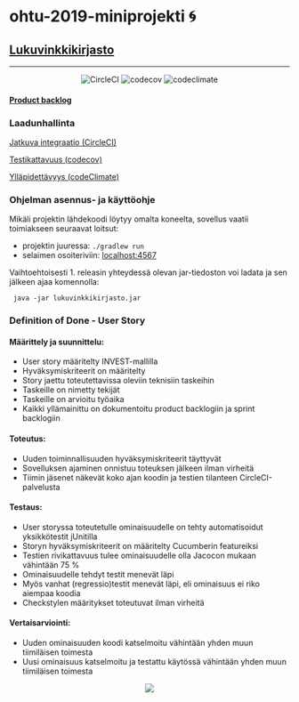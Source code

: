 # ohtu-2019-miniprojekti :cyclone:
## [Lukuvinkkikirjasto](https://github.com/kriskrok/ohtu-2019-lukuvinkkikirjasto)
***

<p align="center">
  <img src="https://circleci.com/gh/kriskrok/ohtu-2019-lukuvinkkikirjasto.svg?style=svg" alt="CircleCI">
  <img src="https://codecov.io/gh/kriskrok/ohtu-2019-lukuvinkkikirjasto/branch/master/graph/badge.svg" alt="codecov">
  <img src="https://api.codeclimate.com/v1/badges/4f3aa250059799c84945/maintainability" alt="codeclimate">
</p>




#### [Product backlog](https://docs.google.com/spreadsheets/d/1LkLCp_9h6MrogtcsBB0s-k0wTKV7P8TSKj_3ccCMi-Y/edit?usp=sharing)

### Laadunhallinta

[Jatkuva integraatio (CircleCI)](https://circleci.com/gh/kriskrok/ohtu-2019-lukuvinkkikirjasto)

[Testikattavuus (codecov)](https://codecov.io/gh/kriskrok/ohtu-2019-lukuvinkkikirjasto)

[Ylläpidettävyys (codeClimate)](https://codeclimate.com/github/kriskrok/ohtu-2019-lukuvinkkikirjasto/maintainability)

### Ohjelman asennus- ja käyttöohje

Mikäli projektin lähdekoodi löytyy omalta koneelta, sovellus vaatii toimiakseen seuraavat loitsut:

- projektin juuressa: ```./gradlew run```
- selaimen osoiteriviin: [localhost:4567](http://localhost:4567)

Vaihtoehtoisesti 1. releasin yhteydessä olevan jar-tiedoston voi ladata ja sen jälkeen ajaa komennolla:

<pre><code> java -jar lukuvinkkikirjasto.jar</code></pre>

### Definition of Done - User Story

#### Määrittely ja suunnittelu:
- User story määritelty INVEST-mallilla
- Hyväksymiskriteerit on määritelty
- Story jaettu toteutettavissa oleviin teknisiin taskeihin
- Taskeille on nimetty tekijät
- Taskeille on arvioitu työaika
- Kaikki yllämainittu on dokumentoitu product backlogiin ja sprint backlogiin

#### Toteutus:
- Uuden toiminnallisuuden hyväksymiskriteerit täyttyvät 
- Sovelluksen ajaminen onnistuu toteuksen jälkeen ilman virheitä
- Tiimin jäsenet näkevät koko ajan koodin ja testien tilanteen CircleCI-palvelusta

#### Testaus:
- User storyssa toteutetulle ominaisuudelle on tehty automatisoidut yksikkötestit jUnitilla
- Storyn hyväksymiskriteerit on määritelty Cucumberin featureiksi
- Testien rivikattavuus tulee ominaisuudelle olla Jacocon mukaan vähintään 75 %
- Ominaisuudelle tehdyt testit menevät läpi
- Myös vanhat (regressio)testit menevät läpi, eli ominaisuus ei riko aiempaa koodia
- Checkstylen määritykset toteutuvat ilman virheitä

#### Vertaisarviointi: 
- Uuden ominaisuuden koodi katselmoitu vähintään yhden muun tiimiläisen toimesta
- Uusi ominaisuus katselmoitu ja testattu käytössä vähintään yhden muun tiimiläisen toimesta



<p align="center">
  <img src="http://www.thechristmasshop.co.uk/WebRoot/BT/Shops/BT4873/5510/1DAA/2F8B/66DF/A3BA/0A0C/05EE/762C/A0512013.jpg">
</p>

